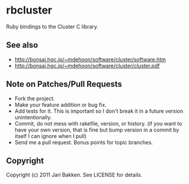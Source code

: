 rbcluster
=========

Ruby bindings to the Cluster C library.

See also
--------

* http://bonsai.hgc.jp/~mdehoon/software/cluster/software.htm
* http://bonsai.hgc.jp/~mdehoon/software/cluster/cluster.pdf

Note on Patches/Pull Requests
-----------------------------

* Fork the project.
* Make your feature addition or bug fix.
* Add tests for it. This is important so I don't break it in a
  future version unintentionally.
* Commit, do not mess with rakefile, version, or history.
  (if you want to have your own version, that is fine but bump version in a commit by itself I can ignore when I pull)
* Send me a pull request. Bonus points for topic branches.

Copyright
---------

Copyright (c) 2011 Jari Bakken. See LICENSE for details.
